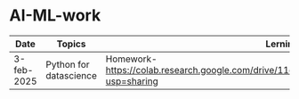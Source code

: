 # AI-ML-work

|Date |Topics|Lerning|
|-----|------|-------|
|3-feb-2025|Python for datascience|Homework-https://colab.research.google.com/drive/11q67frOQDgwLnaGOFG4ry3cigWiAdqJI?usp=sharing|
